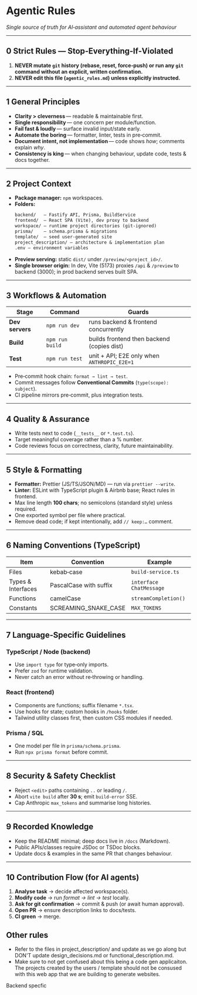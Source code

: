 # Agentic Rules

*Single source of truth for AI‑assistant and automated agent behaviour*

---

## 0 Strict Rules — Stop‑Everything‐If‑Violated

1. **NEVER mutate `git` history (rebase, reset, force‑push) or run any `git` command without an explicit, written confirmation.**
2. **NEVER edit this file (`agentic_rules.md`) unless explicitly instructed.**

---

## 1 General Principles

* **Clarity > cleverness** — readable & maintainable first.
* **Single responsibility** — one concern per module/function.
* **Fail fast & loudly** — surface invalid input/state early.
* **Automate the boring** — formatter, linter, tests in pre‑commit.
* **Document intent, not implementation** — code shows *how*; comments explain *why*.
* **Consistency is king** — when changing behaviour, update code, tests & docs together.

---

## 2 Project Context

* **Package manager:** `npm` workspaces.
* **Folders:**
  ```txt
  backend/   – Fastify API, Prisma, BuildService
  frontend/  – React SPA (Vite), dev proxy to backend
  workspace/ – runtime project directories (git‑ignored)
  prisma/    – schema.prisma & migrations
  template/  – seed user‑generated site
  project_description/ – architecture & implementation plan
  .env – environment variables
  ```
* **Preview serving:** static `dist/` under `/preview/<project_id>/`.
* **Single browser origin:** In dev, Vite (5173) proxies `/api` & `/preview` to backend (3000); in prod backend serves built SPA.

---

## 3 Workflows & Automation

| Stage           | Command         | Guards                                      |
| --------------- | --------------- | ------------------------------------------- |
| **Dev servers** | `npm run dev`   | runs backend & frontend concurrently        |
| **Build**       | `npm run build` | builds frontend then backend (copies dist)  |
| **Test**        | `npm run test`  | unit + API; E2E only when `ANTHROPIC_E2E=1` |

* Pre‑commit hook chain: `format → lint → test`.
* Commit messages follow **Conventional Commits** (`type(scope): subject`).
* CI pipeline mirrors pre‑commit, plus integration tests.

---

## 4 Quality & Assurance

* Write tests next to code (`__tests__` or `*.test.ts`).
* Target meaningful coverage rather than a % number.
* Code reviews focus on correctness, clarity, future maintainability.

---

## 5 Style & Formatting

* **Formatter:** Prettier (JS/TS/JSON/MD) — run via `prettier --write`.
* **Linter:** ESLint with TypeScript plugin & Airbnb base; React rules in frontend.
* Max line length **100 chars**; no semicolons (standard style) unless required.
* One exported symbol per file where practical.
* Remove dead code; if kept intentionally, add `// keep:…` comment.

---

## 6 Naming Conventions (TypeScript)

| Item               | Convention             | Example                 |
| ------------------ | ---------------------- | ----------------------- |
| Files              | kebab‑case             | `build-service.ts`      |
| Types & Interfaces | PascalCase with suffix | `interface ChatMessage` |
| Functions          | camelCase              | `streamCompletion()`    |
| Constants          | SCREAMING\_SNAKE\_CASE | `MAX_TOKENS`            |

---

## 7 Language‑Specific Guidelines

### TypeScript / Node (backend)

* Use `import type` for type‑only imports.
* Prefer `zod` for runtime validation.
* Never catch an error without re‑throwing or handling.

### React (frontend)

* Components are functions; suffix filename `*.tsx`.
* Use hooks for state; custom hooks in `/hooks` folder.
* Tailwind utility classes first, then custom CSS modules if needed.

### Prisma / SQL

* One model per file in `prisma/schema.prisma`.
* Run `npx prisma format` before commit.

---

## 8 Security & Safety Checklist

* Reject `<edit>` paths containing `..` or leading `/`.
* Abort `vite build` after **30 s**; emit `build-error` SSE.
* Cap Anthropic `max_tokens` and summarise long histories.

---

## 9 Recorded Knowledge

* Keep the README minimal; deep docs live in `/docs` (Markdown).
* Public APIs/classes require JSDoc or TSDoc blocks.
* Update docs & examples in the same PR that changes behaviour.

---

## 10 Contribution Flow (for AI agents)

1. **Analyse task** → decide affected workspace(s).
2. **Modify code** → run *format → lint → test* locally.
3. **Ask for git confirmation** → commit & push (or await human approval).
4. **Open PR** → ensure description links to docs/tests.
5. **CI green** → merge.


## Other rules
- Refer to the files in project_description/ and update as we go along but DON'T update design_decisions.md or functional_description.md.
- Make sure to not get confused about this being a code gen applicaiton. The projects created by the users / template should not be consused with this web app that we are building to generate websites.


Backend specfic
